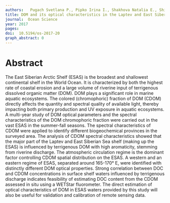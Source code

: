```yaml
---
authors:   Pugach Svetlana P., Pipko Irina I., Shakhova Natalia E., Shirshin Evgeny A., Perminova Irina V., Örjan Gustafsson, Bondur Valery G., Semiletov Igor P. 
title: DOM and its optical characteristics in the Laptev and East Siberian seas - Spatial distribution and inter-annual variability (2003-2011)
journal:  Ocean Science
year: 2017
pages: 
doi:  10.5194/os-2017-20
graph_abstract: 0
---
```



# Abstract

The East Siberian Arctic Shelf (ESAS) is the broadest and shallowest continental shelf in the World Ocean. It is characterized by both the highest rate of coastal erosion and a large volume of riverine input of terrigenous dissolved organic matter (DOM). DOM plays a significant role in marine aquatic ecosystems. The colored (chromophoric) fraction of DOM (CDOM) directly affects the quantity and spectral quality of available light, thereby impacting both primary production and UV exposure in aquatic ecosystems. A multi-year study of DOM optical parameters and the spectral characteristics of the DOM chromophoric fraction were carried out in the vast ESAS in the summer-fall seasons. The spectral characteristics of CDOM were applied to identify different biogeochemical provinces in the surveyed area. The analysis of CDOM spectral characteristics showed that the major part of the Laptev and East Siberian Sea shelf (making up the ESAS) is influenced by terrigenous DOM with high aromaticity, stemming from riverine discharge. The atmospheric circulation regime is the dominant factor controlling CDOM spatial distribution on the ESAS. A western and an eastern regime of ESAS, separated around 165-170° E, were identified with distinctly different DOM optical properties. Strong correlation between DOC and CDOM concentrations in surface shelf waters influenced by terrigenous discharge indicates feasibility of estimating DOC content from the CDOM assessed in situ using a WETStar fluorometer. The direct estimation of optical characteristics of DOM in ESAS waters provided by this study will also be useful for validation and calibration of remote sensing data.